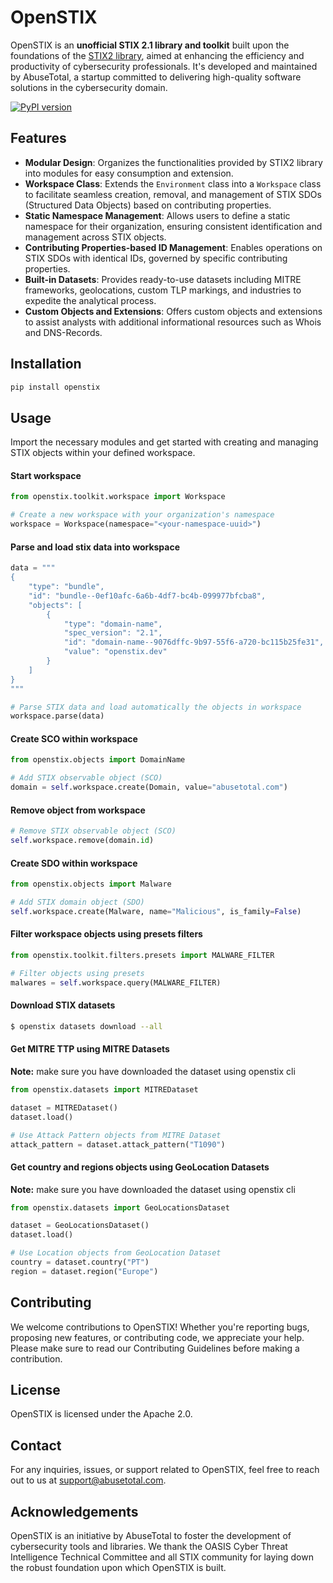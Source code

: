 # OpenSTIX

OpenSTIX is an **unofficial STIX 2.1 library and toolkit** built upon the foundations of the [STIX2 library](https://github.com/oasis-open/cti-python-stix2/), aimed at enhancing the efficiency and productivity of cybersecurity professionals. It's developed and maintained by AbuseTotal, a startup committed to delivering high-quality software solutions in the cybersecurity domain.

[![PyPI version](https://badge.fury.io/py/openstix.svg)](https://badge.fury.io/py/openstix)

## Features

- **Modular Design**: Organizes the functionalities provided by STIX2 library into modules for easy consumption and extension.
- **Workspace Class**: Extends the `Environment` class into a `Workspace` class to facilitate seamless creation, removal, and management of STIX SDOs (Structured Data Objects) based on contributing properties.
- **Static Namespace Management**: Allows users to define a static namespace for their organization, ensuring consistent identification and management across STIX objects.
- **Contributing Properties-based ID Management**: Enables operations on STIX SDOs with identical IDs, governed by specific contributing properties.
- **Built-in Datasets**: Provides ready-to-use datasets including MITRE frameworks, geolocations, custom TLP markings, and industries to expedite the analytical process.
- **Custom Objects and Extensions**: Offers custom objects and extensions to assist analysts with additional informational resources such as Whois and DNS-Records.


## Installation

```bash
pip install openstix
```

## Usage

Import the necessary modules and get started with creating and managing STIX objects within your defined workspace.

#### Start workspace
```python
from openstix.toolkit.workspace import Workspace

# Create a new workspace with your organization's namespace
workspace = Workspace(namespace="<your-namespace-uuid>")
```

#### Parse and load stix data into workspace
```python
data = """
{
    "type": "bundle",
    "id": "bundle--0ef10afc-6a6b-4df7-bc4b-099977bfcba8",
    "objects": [
        {
            "type": "domain-name",
            "spec_version": "2.1",
            "id": "domain-name--9076dffc-9b97-55f6-a720-bc115b25fe31",
            "value": "openstix.dev"
        }
    ]
}
"""

# Parse STIX data and load automatically the objects in workspace
workspace.parse(data)
```


#### Create SCO within workspace
```python
from openstix.objects import DomainName

# Add STIX observable object (SCO)
domain = self.workspace.create(Domain, value="abusetotal.com")
```

#### Remove object from workspace
```python
# Remove STIX observable object (SCO)
self.workspace.remove(domain.id)
```

#### Create SDO within workspace
```python
from openstix.objects import Malware

# Add STIX domain object (SDO)
self.workspace.create(Malware, name="Malicious", is_family=False)
```

#### Filter workspace objects using presets filters
```python
from openstix.toolkit.filters.presets import MALWARE_FILTER

# Filter objects using presets
malwares = self.workspace.query(MALWARE_FILTER)
```

#### Download STIX datasets

```bash
$ openstix datasets download --all
```

#### Get MITRE TTP using MITRE Datasets

**Note:** make sure you have downloaded the dataset using openstix cli

```python
from openstix.datasets import MITREDataset

dataset = MITREDataset()
dataset.load()

# Use Attack Pattern objects from MITRE Dataset
attack_pattern = dataset.attack_pattern("T1090")
```

#### Get country and regions objects using GeoLocation Datasets

**Note:** make sure you have downloaded the dataset using openstix cli

```python
from openstix.datasets import GeoLocationsDataset

dataset = GeoLocationsDataset()
dataset.load()

# Use Location objects from GeoLocation Dataset
country = dataset.country("PT")
region = dataset.region("Europe")
```

## Contributing

We welcome contributions to OpenSTIX! Whether you're reporting bugs, proposing new features, or contributing code, we appreciate your help. Please make sure to read our Contributing Guidelines before making a contribution.

## License

OpenSTIX is licensed under the Apache 2.0.

## Contact

For any inquiries, issues, or support related to OpenSTIX, feel free to reach out to us at support@abusetotal.com.

## Acknowledgements

OpenSTIX is an initiative by AbuseTotal to foster the development of cybersecurity tools and libraries. We thank the OASIS Cyber Threat Intelligence Technical Committee and all STIX community for laying down the robust foundation upon which OpenSTIX is built.